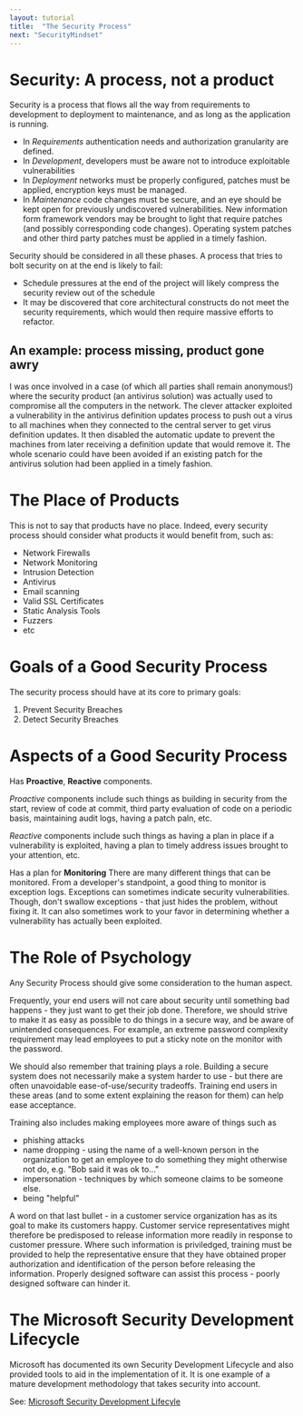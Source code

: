 ```yaml
---
layout: tutorial
title:  "The Security Process"
next: "SecurityMindset"
---
```

# Security: A process, not a product

Security is a process that flows all the way from requirements to development to deployment to maintenance, and as long as the application is running.

 * In *Requirements* authentication needs and authorization granularity are defined.
 * In *Development*, developers must be aware not to introduce exploitable vulnerabilities
 * In *Deployment* networks must be properly configured, patches must be applied, encryption keys must be managed.
 * In *Maintenance* code changes must be secure, and an eye should be kept open for previously undiscovered vulnerabilities.  New information form framework vendors may be brought to light that require patches (and possibly corresponding code changes).  Operating system patches and other third party patches must be applied in a timely fashion.
 
Security should be considered in all these phases.  A process that tries to bolt security on at the end is likely to fail:
* Schedule pressures at the end of the project will likely compress the security review out of the schedule
* It may be discovered that core architectural constructs do not meet the security requirements, which would then require massive efforts to refactor.

## An example: process missing, product gone awry
I was once involved in a case (of which all parties shall remain anonymous!) where the security product (an antivirus solution) was actually used to compromise all the computers in the network. The clever attacker exploited a vulnerability in the antivirus definition updates process to push out a virus to all machines when they connected to the central server to get virus definition updates.  It then disabled the automatic update to prevent the machines from later receiving a definition update that would remove it.  The whole scenario could have been avoided if an existing patch for the antivirus solution had been applied in a timely fashion.

# The Place of Products
This is not to say that products have no place.  Indeed, every security process should consider what products it would benefit from, such as:
* Network Firewalls
* Network Monitoring
* Intrusion Detection 
* Antivirus
* Email scanning
* Valid SSL Certificates
* Static Analysis Tools
* Fuzzers
* etc

# Goals of a Good Security Process
The security process should have at its core to primary goals:
1. Prevent Security Breaches
2. Detect Security Breaches

# Aspects of a Good Security Process
Has **Proactive**, **Reactive** components.

*Proactive* components include such things as building in security from the start, review of code at commit, third party evaluation of code on a periodic basis, maintaining audit logs, having a patch paln, etc.

*Reactive* components include such things as having a plan in place if a vulnerability is exploited, having a plan to timely address issues brought to your attention, etc.

Has a plan for **Monitoring**
There are many different things that can be monitored.  From a developer's standpoint, a good thing to monitor is exception logs.  Exceptions can sometimes indicate security vulnerabilities.  Though, don't swallow exceptions - that just hides the problem, without fixing it.  It can also sometimes work to your favor in determining whether a vulnerability has actually been exploited.

# The Role of Psychology
Any Security Process should give some consideration to the human aspect.  

Frequently, your end users will not care about security until something bad happens - they just want to get their job done. Therefore, we should strive to make it as easy as possible to do things in a secure way, and be aware of unintended consequences.  For example, an extreme password complexity requirement may lead employees to put a sticky note on the monitor with the password.

We should also remember that training plays a role.  Building a secure system does not necessarily make a system harder to use - but there are often unavoidable ease-of-use/security tradeoffs.  Training end users in these areas (and to some extent explaining the reason for them) can help ease acceptance.

Training also includes making employees more aware of things such as
* phishing attacks
* name dropping - using the name of a well-known person in the organization to get an employee to do something they might otherwise not do, e.g. "Bob said it was ok to..."
* impersonation - techniques by which someone claims to be someone else.
* being "helpful"

A word on that last bullet - in a customer service organization has as its goal to make its customers happy.  Customer service representatives might therefore be predisposed to release information more readily in response to customer pressure.  Where such information is priviledged, training must be provided to help the representative ensure that they have obtained proper authorization and identification of the person before releasing the information.  Properly designed software can assist this process - poorly designed software can hinder it.

# The Microsoft Security Development Lifecycle
Microsoft has documented its own Security Development Lifecycle and also provided tools to aid in the implementation of it.  It is one example of a mature development methodology that takes security into account.

See: [Microsoft Security Development Lifecyle](http://www.microsoft.com/security/sdl/default.aspx)
